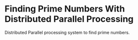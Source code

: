 # Finding Prime Numbers With Distributed Parallel Processing
Distributed Parallel processing system to find prime numbers.

